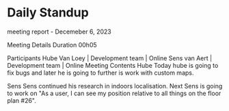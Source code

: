 # Daily Standup
meeting report - Decemeber 6, 2023

Meeting Details
Duration
00h05

Participants
Hube Van Loey | Development team | Online
Sens van Aert | Development team | Online
Meeting Contents
Hube
Today hube is going to fix bugs and later he is going to further is work with custom maps.

Sens
Sens continued his research in indoors localisation. Next Sens is going to work on "As a user, I can see my position relative to all things on the floor plan #26".
